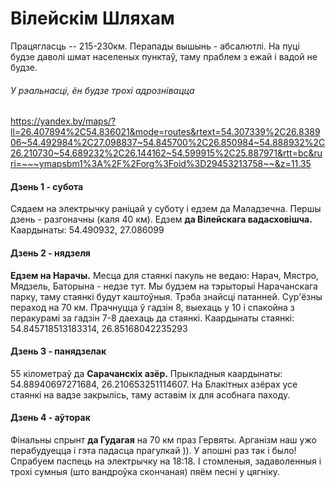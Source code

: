# Вілейскім Шляхам
Працягласць -- 215-230км. Перапады вышынь - абсалютлі. На пуці будзе даволі шмат населеных пунктаў, таму праблем з ежай і вадой не будзе.
###### У рэальнасці, ён будзе трохі адрознівацца
https://yandex.by/maps/?ll=26.407894%2C54.836021&mode=routes&rtext=54.307339%2C26.838906~54.492984%2C27.098837~54.845700%2C26.850984~54.888932%2C26.210730~54.689232%2C26.144162~54.599915%2C25.887971&rtt=bc&ruri=~~~ymapsbm1%3A%2F%2Forg%3Foid%3D29453213758~~&z=11.35
#### Дзень 1 - cубота
Сядаем на электрычку раніцай у суботу і едзем да Маладзечна. Першы дзень - разгоначны (каля 40 км). Едзем **да Вілейскага вадасховішча.** Каардынаты: 54.490932, 27.086099
#### Дзень 2 - нядзеля 
**Едзем на Нарачы.** Месца для стаянкі пакуль не ведаю: Нарач, Мястро, Мядзель, Баторына - недзе тут. Мы будзем на тэрыторыі Нарачанскага парку, таму стаянкі будут каштоўныя. Трэба знайсці патанней. Сур'ёзны пераход на 70 км. Прачнуцца ў гадзін 8, выехаць у 10 і спакойна з перакурамі за гадзін 7-8 даехаць да стаянкі. Каардынаты стаянкі: 54.845718513183314, 26.85168042235293
#### Дзень 3 - панядзелак 
55 кілометраў да **Сарачанскіх азёр.** Прыкладныя каардынаты: 54.88940697271684, 26.210653251114607. На Блакітных азёрах усе стаянкі на вадзе закрылісь, таму аставім іх для асобнага паходу.
#### Дзень 4 - аўторак 
Фінальны спрынт **да Гудагая** на 70 км праз Гервяты. Арганізм наш ужо перабудуецца і гэта падасца прагулкай )). У апошні раз так і было! Спрабуем паспець на электрычку на 18:18. І стомленыя, задаволенныя і трохі сумныя (што вандроўка скончаная) пяём песні у цягніку.
